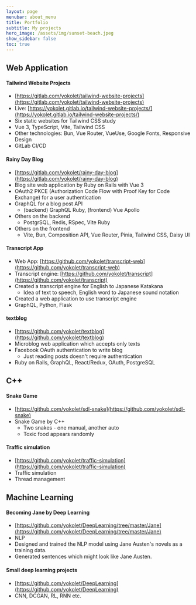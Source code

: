 ```yaml
---
layout: page
menubar: about_menu
title: Portfolio
subtitle: My projects
hero_image: /assets/img/sunset-beach.jpeg
show_sidebar: false
toc: true
---
```


## Web Application

#### Tailwind Website Projects
- [https://gitlab.com/yokolet/tailwind-website-projects](https://gitlab.com/yokolet/tailwind-website-projects)
- Live: [https://yokolet.gitlab.io/tailwind-website-projects/](https://yokolet.gitlab.io/tailwind-website-projects/)
- Six static websites for Tailwind CSS study
- Vue 3, TypeScript, Vite, Tailwind CSS
- Other technologies: Bun, Vue Router, VueUse, Google Fonts, Responsive Design
- GitLab CI/CD

#### Rainy Day Blog
- [https://gitlab.com/yokolet/rainy-day-blog](https://gitlab.com/yokolet/rainy-day-blog)
- Blog site web application by Ruby on Rails with Vue 3
- OAuth2 PKCE (Authorization Code Flow with Proof Key for Code Exchange) for a user authentication
- GraphQL for a blog post API
  - (backend) GraphQL Ruby, (frontend) Vue Apollo
- Others on the backend
  - PostgrSQL, Redis, RSpec, Vite Ruby
- Others on the frontend
  - Vite, Bun, Composition API, Vue Router, Pinia, Tailwind CSS, Daisy UI

#### Transcript App
- Web App: [https://github.com/yokolet/transcript-web](https://github.com/yokolet/transcript-web)
- Transcript engine: [https://github.com/yokolet/transcript](https://github.com/yokolet/transcript)
- Created a transcript engine for English to Japanese Katakana
  - Idea of text to speech, English word to Japanese sound notation
- Created a web application to use transcript engine
- GraphQL, Python, Flask

#### textblog
- [https://github.com/yokolet/textblog](https://github.com/yokolet/textblog)
- Microblog web application which accepts only texts
- Facebook OAuth authentication to write blog
  - Just reading posts doesn't require authentication
- Ruby on Rails, GraphQL, React/Redux, OAuth, PostgreSQL

## C++

#### Snake Game
- [https://github.com/yokolet/sdl-snake](https://github.com/yokolet/sdl-snake)
- Snake Game by C++
  - Two snakes - one manual, another auto
  - Toxic food appears randomly

#### Traffic simulation
- [https://github.com/yokolet/traffic-simulation](https://github.com/yokolet/traffic-simulation)
- Traffic simulation
- Thread management

## Machine Learning

#### Becoming Jane by Deep Learning
- [https://github.com/yokolet/DeepLearning/tree/master/Jane](https://github.com/yokolet/DeepLearning/tree/master/Jane)
- NLP
- Designed and trained the NLP model using Jane Austen's novels as a training data.
- Generated sentences which might look like Jane Austen.

#### Small deep learning projects
- [https://github.com/yokolet/DeepLearning](https://github.com/yokolet/DeepLearning)
- CNN, DCGAN, RL, RNN etc.

